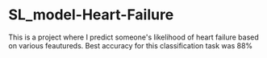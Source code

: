# SL_model-Heart-Failure
This is a project where I predict someone's likelihood of heart failure based on various feautureds. Best accuracy for this classification task was 88%
